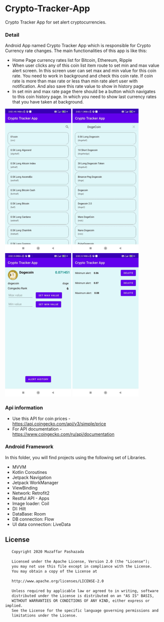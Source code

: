 # Crypto-Tracker-App
Crypto Tracker App for set alert cryptocurrencies.

### Detail
Android App named Crypto Tracker App which is responsible for Crypto Currency rate changes. 
The main functionalities of this app is like this:
- Home Page currency rates list for Bitcoin, Ethereum, Ripple
- When user clicks any of this coin list item route to set min and max value alert screen. In this screen user can set max and min value for this coin rate. You need to work in background and check this coin rate. If coin rate is more than max rate or less than min rate alert user with notification. And also save this rate value to show in history page
- In set min and max rate page there should be a button which navigates to this coin history page. In which you need to show last currency rates that you have taken at background.


<img src="https://github.com/Muzafferus/Crypto-Tracker-App/blob/master/images/screenshot_home.jpeg" width="216" height="468"> <img src="https://github.com/Muzafferus/Crypto-Tracker-App/blob/master/images/screenshot_seach.jpeg" width="216" height="468"> <img src="https://github.com/Muzafferus/Crypto-Tracker-App/blob/master/images/screenshot_detail.jpeg" width="216" height="468"> <img src="https://github.com/Muzafferus/Crypto-Tracker-App/blob/master/images/screenshot_alert_history.jpeg" width="216" height="468">

### Api information
- Use this API for coin prices - https://api.coingecko.com/api/v3/simple/price
- For API documentation  - https://www.coingecko.com/ru/api/documentation

### Android Framework

In this folder, you will find projects using the following set of Libraries. 

- MVVM
- Kotlin Coroutines
- Jetpack Navigation
- Jetpack WorkManager
- ViewBinding
- Network: Retrofit2
- Restful API - Apps
- Image loader: Coil
- DI: Hilt
- DataBase: Room
- DB connection: Flow
- UI data connection: LiveData


License
--------

       Copyright 2020 Muzaffar Pashazada
       
       Licensed under the Apache License, Version 2.0 (the "License");
       you may not use this file except in compliance with the License.
       You may obtain a copy of the License at

       http://www.apache.org/licenses/LICENSE-2.0
       
       Unless required by applicable law or agreed to in writing, software
       distributed under the License is distributed on an "AS IS" BASIS,
       WITHOUT WARRANTIES OR CONDITIONS OF ANY KIND, either express or implied.
       See the License for the specific language governing permissions and
       limitations under the License.
